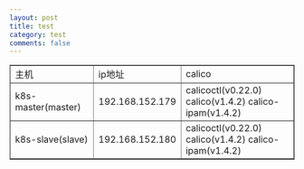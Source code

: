 ```yaml
---
layout: post
title: test
category: test
comments: false
---
```

<table border="1">
<tr>
<td>主机</td>
<td>ip地址</td>
<td>calico</td>
</tr>
<tr>
<td>k8s-master(master)</td>
<td>192.168.152.179</td>
<td>calicoctl(v0.22.0) <br>calico(v1.4.2) calico-ipam(v1.4.2)</td>
</tr>
<tr>
<td>k8s-slave(slave)</td>
<td>192.168.152.180</td>
<td>calicoctl(v0.22.0) <br>calico(v1.4.2) calico-ipam(v1.4.2)</td>
</tr>
</table>
